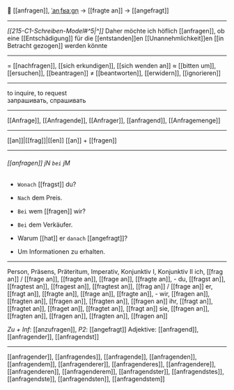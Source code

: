 🙋 [[anfragen]], [ˈanˌfʁaːɡn̩](https://youglish.com/pronounce/anfragen/german) → [[fragte an]] → [[angefragt]]

---
*[[215-C1-Schreiben-Model#^5|^]]* Daher möchte ich höflich [[anfragen]], ob eine [[Entschädigung]] für die [[entstanden]]en [[Unannehmlichkeit]]en [[in Betracht gezogen]] werden könnte

---
= [[nachfragen]], [[sich erkundigen]], [[sich wenden an]]
≈ [[bitten um]], [[ersuchen]], [[beantragen]]
≠ [[beantworten]], [[erwidern]], [[ignorieren]]

---
to inquire, to request  
запрашивать, спрашивать

---
[[Anfrage]], [[Anfragende]], [[Anfrager]], [[anfragend]], [[Anfragemenge]]

---
[[an]]|[[frag]]|[[en]]
[[an]] + [[fragen]]


---
###### [[anfragen]] jN `bei` jM
- `Wonach` [[fragst]] du?
- `Nach` dem Preis.

- `Bei` wem [[fragen]] wir?
- `Bei` dem Verkäufer.

- Warum [[hat]] er `danach` [[angefragt]]?
- Um Informationen zu erhalten.

---
Person, Präsens, Präteritum, Imperativ, Konjunktiv I, Konjunktiv II
ich, [[frag an]] / [[frage an]], [[fragte an]], [[frage an]], [[fragte an]], -
du, [[fragst an]], [[fragtest an]], [[fragest an]], [[fragtest an]], [[frag an]] / [[frage an]]
er, [[fragt an]], [[fragte an]], [[frage an]], [[fragte an]], -
wir, [[fragen an]], [[fragten an]], [[fragen an]], [[fragten an]], [[fragen an]]
ihr, [[fragt an]], [[fragtet an]], [[fraget an]], [[fragtet an]], [[fragt an]]
sie, [[fragen an]], [[fragten an]], [[fragen an]], [[fragten an]], [[fragen an]]

*Zu + Inf*: [[anzufragen]], *P2*: [[angefragt]]
Adjektive: [[anfragend]], [[anfragender]], [[anfragendst]]

---
[[anfragender]], [[anfragendes]], [[anfragende]], [[anfragenden]], [[anfragendem]], [[anfragenderer]], [[anfragenderes]], [[anfragendere]], [[anfragenderen]], [[anfragenderem]], [[anfragendster]], [[anfragendstes]], [[anfragendste]], [[anfragendsten]], [[anfragendstem]]